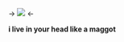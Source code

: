 -> ![](https://64.media.tumblr.com/4970fd28aae8c84c8038a5804b03f5d8/ff7a4b138c7dfd3a-7b/s640x960/870c17463bb00cbe480689f13657d814ccfb619f.gifv) <-

__i live in your head like a maggot__









